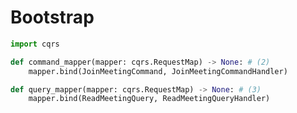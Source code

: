 # **Bootstrap**

```python hl_lines="4 7"
import cqrs

def command_mapper(mapper: cqrs.RequestMap) -> None: # (2)
    mapper.bind(JoinMeetingCommand, JoinMeetingCommandHandler)

def query_mapper(mapper: cqrs.RequestMap) -> None: # (3)
    mapper.bind(ReadMeetingQuery, ReadMeetingQueryHandler)
```

